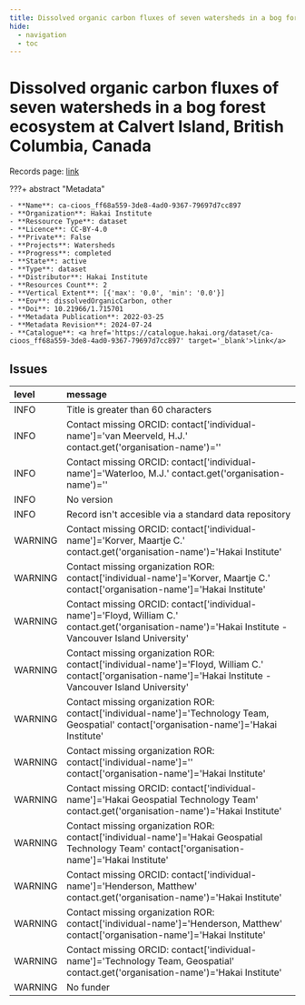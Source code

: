 ```yaml
---
title: Dissolved organic carbon fluxes of seven watersheds in a bog forest ecosystem at Calvert Island, British Columbia, Canada
hide:
  - navigation
  - toc
---
```


# Dissolved organic carbon fluxes of seven watersheds in a bog forest ecosystem at Calvert Island, British Columbia, Canada

Records page: <a href='https://catalogue.hakai.org/dataset/ca-cioos_ff68a559-3de8-4ad0-9367-79697d7cc897' target='_blank'>link</a>

???+ abstract "Metadata"

    - **Name**: ca-cioos_ff68a559-3de8-4ad0-9367-79697d7cc897 
    - **Organization**: Hakai Institute 
    - **Ressource Type**: dataset 
    - **Licence**: CC-BY-4.0 
    - **Private**: False 
    - **Projects**: Watersheds 
    - **Progress**: completed 
    - **State**: active 
    - **Type**: dataset 
    - **Distributor**: Hakai Institute 
    - **Resources Count**: 2 
    - **Vertical Extent**: [{'max': '0.0', 'min': '0.0'}] 
    - **Eov**: dissolvedOrganicCarbon, other 
    - **Doi**: 10.21966/1.715701 
    - **Metadata Publication**: 2022-03-25 
    - **Metadata Revision**: 2024-07-24 
    - **Catalogue**: <a href='https://catalogue.hakai.org/dataset/ca-cioos_ff68a559-3de8-4ad0-9367-79697d7cc897' target='_blank'>link</a> 

<div id='map'></div>




## Issues
| level   | message                                                                                                                                                        |
|:--------|:---------------------------------------------------------------------------------------------------------------------------------------------------------------|
| INFO    | Title is greater than 60 characters                                                                                                                            |
| INFO    | Contact missing ORCID: contact['individual-name']='van Meerveld, H.J.' contact.get('organisation-name')=''                                                     |
| INFO    | Contact missing ORCID: contact['individual-name']='Waterloo, M.J.' contact.get('organisation-name')=''                                                         |
| INFO    | No version                                                                                                                                                     |
| INFO    | Record isn't accesible via a standard data repository                                                                                                          |
| WARNING | Contact missing ORCID: contact['individual-name']='Korver, Maartje C.' contact.get('organisation-name')='Hakai Institute'                                      |
| WARNING | Contact missing organization ROR:  contact['individual-name']='Korver, Maartje C.' contact['organisation-name']='Hakai Institute'                              |
| WARNING | Contact missing ORCID: contact['individual-name']='Floyd, William C.' contact.get('organisation-name')='Hakai Institute - Vancouver Island University'         |
| WARNING | Contact missing organization ROR:  contact['individual-name']='Floyd, William C.' contact['organisation-name']='Hakai Institute - Vancouver Island University' |
| WARNING | Contact missing organization ROR:  contact['individual-name']='Technology Team, Geospatial' contact['organisation-name']='Hakai Institute'                     |
| WARNING | Contact missing organization ROR:  contact['individual-name']='' contact['organisation-name']='Hakai Institute'                                                |
| WARNING | Contact missing ORCID: contact['individual-name']='Hakai Geospatial Technology Team' contact.get('organisation-name')='Hakai Institute'                        |
| WARNING | Contact missing organization ROR:  contact['individual-name']='Hakai Geospatial Technology Team' contact['organisation-name']='Hakai Institute'                |
| WARNING | Contact missing ORCID: contact['individual-name']='Henderson, Matthew' contact.get('organisation-name')='Hakai Institute'                                      |
| WARNING | Contact missing organization ROR:  contact['individual-name']='Henderson, Matthew' contact['organisation-name']='Hakai Institute'                              |
| WARNING | Contact missing ORCID: contact['individual-name']='Technology Team, Geospatial' contact.get('organisation-name')='Hakai Institute'                             |
| WARNING | No funder                                                                                                                                                      |


<script>
   document.addEventListener("DOMContentLoaded", function() {
    var map = L.map('map').setView([51.505, -125.09], 5);
    L.tileLayer('https://tile.openstreetmap.org/{z}/{x}/{y}.png', {
        maxZoom: 19,
        attribution: '&copy; <a href="http://www.openstreetmap.org/copyright">OpenStreetMap</a>'
    }).addTo(map);
    var geojsonFeature = {
        "type": "Feature",
        "properties": {
            "name" : "Dissolved organic carbon fluxes of seven watersheds in a bog forest ecosystem at Calvert Island, British Columbia, Canada"
        },
        "geometry": {'type': 'Polygon', 'coordinates': [[[-128.17701209, 51.62096599], [-127.92157996, 51.62096599], [-127.92157996, 51.73507366], [-128.17701209, 51.73507366], [-128.17701209, 51.62096599]]]}
    }
    L.geoJSON(geojsonFeature).addTo(map);
   })
</script>